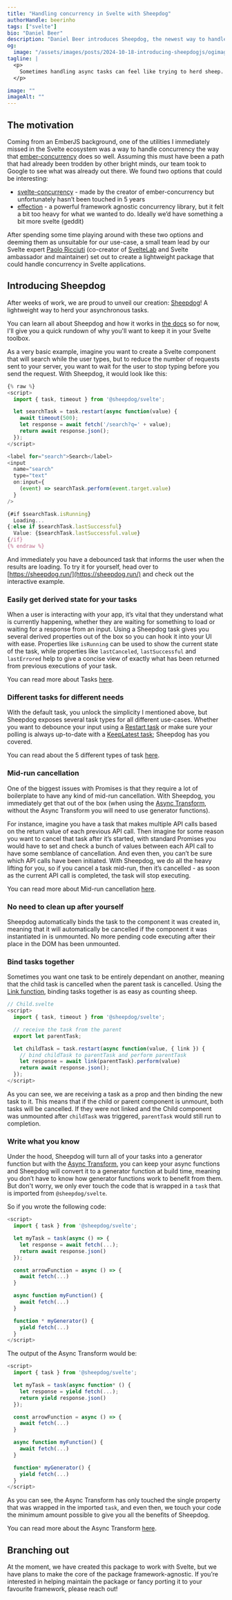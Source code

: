 ```yaml
---
title: "Handling concurrency in Svelte with Sheepdog"
authorHandle: beerinho
tags: ["svelte"]
bio: "Daniel Beer"
description: "Daniel Beer introduces Sheepdog, the newest way to handle asynchronous tasks in your Svelte app"
og:
  image: "/assets/images/posts/2024-10-18-introducing-sheepdogjs/ogimage.png"
tagline: |
  <p>
    Sometimes handling async tasks can feel like trying to herd sheep. With Sheepdog, you'll have an expert to help you keep your async flock in order.
  </p>

image: ""
imageAlt: ""
---
```


## The motivation

Coming from an EmberJS background, one of the utilities I immediately missed in the Svelte ecosystem was a way to handle concurrency the way that [ember-concurrency](https://ember-concurrency.com/) does so well. Assuming this must have been a path that had already been trodden by other bright minds, our team took to Google to see what was already out there. We found two options that could be interesting:

- [svelte-concurrency](https://github.com/machty/svelte-concurrency) - made by the creator of ember-concurrency but unfortunately hasn’t been touched in 5 years
- [effection](https://github.com/thefrontside/effection) - a powerful framework agnostic concurrency library, but it felt a bit too heavy for what we wanted to do. Ideally we’d have something a bit more svelte (geddit)

After spending some time playing around with these two options and deeming them as unsuitable for our use-case, a small team lead by our Svelte expert [Paolo Ricciuti](https://x.com/paoloricciuti) (co-creator of [SvelteLab](https://www.sveltelab.dev/) and Svelte ambassador and maintainer) set out to create a lightweight package that could handle concurrency in Svelte applications.

## Introducing Sheepdog

After weeks of work, we are proud to unveil our creation: [Sheepdog](https://sheepdog.run/)! A lightweight way to herd your asynchronous tasks.

You can learn all about Sheepdog and how it works in [the docs](https://sheepdog.run/getting-started/what-is-it/) so for now, I'll give you a quick rundown of why you'll want to keep it in your Svelte toolbox.

As a very basic example, imagine you want to create a Svelte component that will search while the user types, but to reduce the number of requests sent to your server, you want to wait for the user to stop typing before you send the request. With Sheepdog, it would look like this:

```js
{% raw %}
<script>
  import { task, timeout } from '@sheepdog/svelte';

  let searchTask = task.restart(async function(value) {
    await timeout(500);
    let response = await fetch('/search?q=' + value);
    return await response.json();
  });
</script>

<label for="search">Search</label>
<input
  name="search"
  type="text"
  on:input={
    (event) => searchTask.perform(event.target.value)
  }
/>

{#if $searchTask.isRunning}
  Loading...
{:else if $searchTask.lastSuccessful}
  Value: {$searchTask.lastSuccessful.value}
{/if}
{% endraw %}
```

And immediately you have a debounced task that informs the user when the results are loading. To try it for yourself, head over to [https://sheepdog.run/](https://sheepdog.run/) and check out the interactive example.

### Easily get derived state for your tasks

When a user is interacting with your app, it’s vital that they understand what is currently happening, whether they are waiting for something to load or waiting for a response from an input. Using a Sheepdog task gives you several derived properties out of the box so you can hook it into your UI with ease. Properties like `isRunning` can be used to show the current state of the task, while properties like `lastCanceled`, `lastSuccessful` and `lastErrored` help to give a concise view of exactly what has been returned from previous executions of your task.

You can read more about Tasks [here](https://sheepdog.run/getting-started/usage/).

### Different tasks for different needs

With the default task, you unlock the simplicity I mentioned above, but Sheepdog exposes several task types for all different use-cases. Whether you want to debounce your input using a [Restart task](https://sheepdog.run/reference/restart/) or make sure your polling is always up-to-date with a [KeepLatest task](https://sheepdog.run/reference/keep-latest/); Sheepdog has you covered.

You can read about the 5 different types of task [here](https://sheepdog.run/explainers/task-modifiers/).

### Mid-run cancellation

One of the biggest issues with Promises is that they require a lot of boilerplate to have any kind of mid-run cancellation. With Sheepdog, you immediately get that out of the box (when using the [Async Transform](https://sheepdog.run/explainers/async-transform/), without the Async Transform you will need to use generator functions).

For instance, imagine you have a task that makes multiple API calls based on the return value of each previous API call. Then imagine for some reason you want to cancel that task after it’s started, with standard Promises you would have to set and check a bunch of values between each API call to have some semblance of cancellation. And even then, you can’t be sure which API calls have been initiated. With Sheepdog, we do all the heavy lifting for you, so if you cancel a task mid-run, then it’s cancelled - as soon as the current API call is completed, the task will stop executing.

You can read more about Mid-run cancellation [here](https://sheepdog.run/explainers/mid-run-cancellation/).

### No need to clean up after yourself

Sheepdog automatically binds the task to the component it was created in, meaning that it will automatically be cancelled if the component it was instantiated in is unmounted. No more pending code executing after their place in the DOM has been unmounted.

### Bind tasks together

Sometimes you want one task to be entirely dependant on another, meaning that the child task is cancelled when the parent task is cancelled. Using the [Link function](https://sheepdog.run/explainers/linking-tasks/), binding tasks together is as easy as counting sheep.

```js
// Child.svelte
<script>
  import { task, timeout } from '@sheepdog/svelte';

  // receive the task from the parent
  export let parentTask;

  let childTask = task.restart(async function(value, { link }) {
    // bind childTask to parentTask and perform parentTask
    let response = await link(parentTask).perform(value)
    return await response.json();
  });
</script>
```

As you can see, we are receiving a task as a prop and then binding the new task to it. This means that if the child or parent component is unmount, both tasks will be cancelled. If they were not linked and the Child component was unmounted after `childTask` was triggered, `parentTask` would still run to completion.

### Write what you know

Under the hood, Sheepdog will turn all of your tasks into a generator function but with the [Async Transform](https://sheepdog.run/explainers/async-transform/), you can keep your async functions and Sheepdog will convert it to a generator function at build time, meaning you don’t have to know how generator functions work to benefit from them. But don't worry, we only ever touch the code that is wrapped in a `task` that is imported from `@sheepdog/svelte`.

So if you wrote the following code:

```js
<script>
  import { task } from '@sheepdog/svelte';

  let myTask = task(async () => {
    let response = await fetch(...);
    return await response.json()
  });

  const arrowFunction = async () => {
    await fetch(...)
  }

  async function myFunction() {
    await fetch(...)
  }

  function * myGenerator() {
    yield fetch(...)
  }
</script>
```

The output of the Async Transform would be:

```js
<script>
  import { task } from '@sheepdog/svelte';

  let myTask = task(async function* () {
    let response = yield fetch(...);
    return yield response.json()
  });

  const arrowFunction = async () => {
    await fetch(...)
  }

  async function myFunction() {
    await fetch(...)
  }

  function* myGenerator() {
    yield fetch(...)
  }
</script>
```

As you can see, the Async Transform has only touched the single property that was wrapped in the imported `task`, and even then, we touch your code the minimum amount possible to give you all the benefits of Sheepdog.

You can read more about the Async Transform [here](https://sheepdog.run/explainers/async-transform/).

## Branching out

At the moment, we have created this package to work with Svelte, but we have plans to make the core of the package framework-agnostic. If you’re interested in helping maintain the package or fancy porting it to your favourite framework, please reach out!

